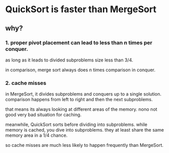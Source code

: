# QuickSort is faster than MergeSort
## why?
### 1. proper pivot placement can lead to less than n times per conquer.
as long as it leads to divided subproblems size less than 3/4.

in comparison, merge sort always does n times comparison in conquer.
### 2. cache misses
in MergeSort, it divides subproblems and conquers up to a single solution. comparison happens from left to right and then the next subproblems.

that means its always looking at different areas of the memory. nono not good very bad situation for caching.

meanwhile, QuickSort sorts before dividing into subproblems. while memory is cached, you dive into subproblems. they at least share the same memory area in a 1/4 chance.

so cache misses are much less likely to happen frequently than MergeSort.
